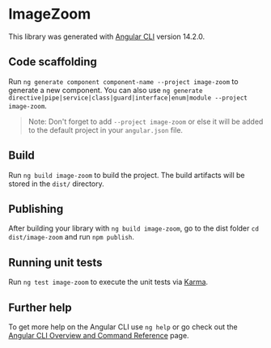 # ImageZoom

This library was generated with [Angular CLI](https://github.com/angular/angular-cli) version 14.2.0.

## Code scaffolding

Run `ng generate component component-name --project image-zoom` to generate a new component. You can also use `ng generate directive|pipe|service|class|guard|interface|enum|module --project image-zoom`.
> Note: Don't forget to add `--project image-zoom` or else it will be added to the default project in your `angular.json` file. 

## Build

Run `ng build image-zoom` to build the project. The build artifacts will be stored in the `dist/` directory.

## Publishing

After building your library with `ng build image-zoom`, go to the dist folder `cd dist/image-zoom` and run `npm publish`.

## Running unit tests

Run `ng test image-zoom` to execute the unit tests via [Karma](https://karma-runner.github.io).

## Further help

To get more help on the Angular CLI use `ng help` or go check out the [Angular CLI Overview and Command Reference](https://angular.io/cli) page.
